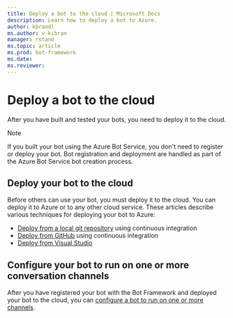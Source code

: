 ```yaml
---
title: Deploy a bot to the cloud | Microsoft Docs
description: Learn how to deploy a bot to Azure.
author: kbrandl
ms.author: v-kibran
manager: rstand
ms.topic: article
ms.prod: bot-framework
ms.date:
ms.reviewer:
---
```

# Deploy a bot to the cloud

After you have built and tested your bots, you need to deploy it to the cloud.

> [!NOTE]
> If you built your bot using the Azure Bot Service, you don't need to register or deploy your bot.
> Bot registration and deployment are handled as part of the Azure Bot Service bot creation process.

## Deploy your bot to the cloud

Before others can use your bot, you must deploy it to the cloud. You can deploy it to Azure or to any other cloud service. These articles describe various techniques for deploying your bot to Azure: 

- [Deploy from a local git repository](~/deploy-bot-local-git.md) using continuous integration
- [Deploy from GitHub](~/deploy-bot-github.md) using continuous integration
- [Deploy from Visual Studio](~/deploy-bot-visual-studio.md)

## Configure your bot to run on one or more conversation channels

After you have registered your bot with the Bot Framework and deployed your bot to the cloud, you can [configure a bot to run on one or more channels](~/portal-configure-channels.md).
